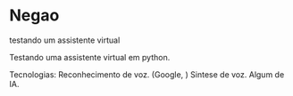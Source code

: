 # Negao
 testando um assistente virtual

 Testando uma assistente virtual em python.

 Tecnologias:
    Reconhecimento de voz. (Google, )
    Sintese de voz.
    Algum de IA.

